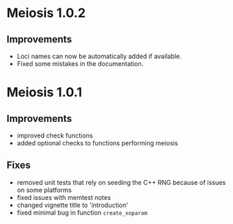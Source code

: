 # Meiosis 1.0.2

## Improvements
* Loci names can now be automatically added if available.
* Fixed some mistakes in the documentation.

# Meiosis 1.0.1

## Improvements
* improved check functions
* added optional checks to functions performing meiosis

## Fixes
* removed unit tests that rely on seeding the C++ RNG because of issues on some platforms
* fixed issues with memtest notes
* changed vignette title to 'introduction'
* fixed minimal bug in function `create_xoparam`





